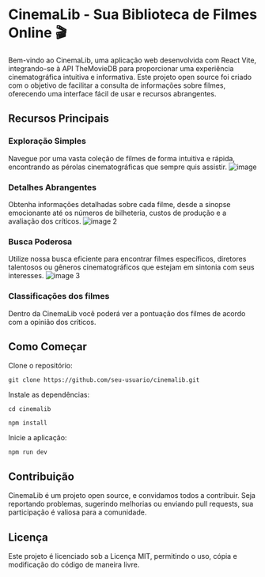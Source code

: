 # CinemaLib - Sua Biblioteca de Filmes Online 🎬

Bem-vindo ao CinemaLib, uma aplicação web desenvolvida com React Vite, integrando-se à API TheMovieDB para proporcionar uma experiência cinematográfica intuitiva e informativa. Este projeto open source foi criado com o objetivo de facilitar a consulta de informações sobre filmes, oferecendo uma interface fácil de usar e recursos abrangentes.

## Recursos Principais
### Exploração Simples
Navegue por uma vasta coleção de filmes de forma intuitiva e rápida, encontrando as pérolas cinematográficas que sempre quis assistir.
![image](https://github.com/FilipeGabrielRocha/projetos-filmes/assets/94459039/3e7e411a-d7c7-4326-9b13-f7e2cfe12e5f)

### Detalhes Abrangentes
Obtenha informações detalhadas sobre cada filme, desde a sinopse emocionante até os números de bilheteria, custos de produção e a avaliação dos críticos.
![image 2](https://github.com/FilipeGabrielRocha/projetos-filmes/assets/94459039/2b7354b1-3bda-4662-b2b8-47343e558d8f)

### Busca Poderosa
Utilize nossa busca eficiente para encontrar filmes específicos, diretores talentosos ou gêneros cinematográficos que estejam em sintonia com seus interesses.
![image 3](https://github.com/FilipeGabrielRocha/projetos-filmes/assets/94459039/cd365509-b232-43ac-97c3-050fd6891779)

### Classificações dos filmes
Dentro da CinemaLib você poderá ver a pontuação dos filmes de acordo com a opinião dos críticos.

## Como Começar
Clone o repositório:
```
git clone https://github.com/seu-usuario/cinemalib.git
```

Instale as dependências:

```
cd cinemalib
```
```
npm install
```

Inicie a aplicação:
```
npm run dev
```
## Contribuição
CinemaLib é um projeto open source, e convidamos todos a contribuir. Seja reportando problemas, sugerindo melhorias ou enviando pull requests, sua participação é valiosa para a comunidade.

## Licença
Este projeto é licenciado sob a Licença MIT, permitindo o uso, cópia e modificação do código de maneira livre.
 
